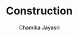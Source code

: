 ---
is_programmatic_layout_5: true
draft: false
title: Construction
snippet: Construction
image:
  src: /images/pseo/best-work-management-tools-for-construction.jpg
  alt: construction, task management, resource management, productivity
publishDate: 2024-11-25
category: ""
author: Chamika Jayasri
tags:
  - construction
  - Tips
  - Open-Source
  - Team
content_01: |
    The construction industry is complex and dynamic, often facing challenges such as fluctuating project timelines, resource allocation, and compliance with safety regulations. Effective task management tools are vital for success, as they help teams coordinate schedules, track progress, and ensure adherence to budgets, ultimately minimizing delays and enhancing productivity.
content_02: |
    Construction professionals can efficiently track project milestones, allocate resources, and improve team communication using Worklenz.
description: Discover the best work management tools for construction including WorkLenz, designed for your specific needs.
related: [best-work-management-tools-for-residential-construction, best-work-management-tools-for-architecture, best-work-management-tools-for-construction-project-management, best-work-management-tools-for-real-estate]
---
